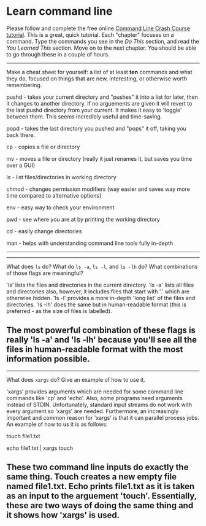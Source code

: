 # Learn command line

Please follow and complete the free online [Command Line Crash Course
tutorial](http://cli.learncodethehardway.org/book/). This is a great,
quick tutorial. Each "chapter" focuses on a command. Type the commands
you see in the _Do This_ section, and read the _You Learned This_
section. Move on to the next chapter. You should be able to go through
these in a couple of hours.


---

Make a cheat sheet for yourself: a list of at least **ten** commands and what they do, focused on things that are new, interesting, or otherwise worth remembering.

pushd - takes your current directory and "pushes" it into a list for later, then it changes to another directory. If no arguements are given it will revert to the last pushd directory from your current.  It makes it easy to 'toggle' between them.  This seems incredibly useful and time-saving.

popd - takes the last directory you pushed and "pops" it off, taking you back there.

cp - copies a file or directory

mv - moves a file or directory (really it just renames it, but saves you time over a GUI)

ls - list files/directories in working directory

chmod - changes permission modifiers (way easier and saves way more time compared to alternative options)

env - easy way to check your environment

pwd - see where you are at by printing the working directory

cd - easily change directories

man - helps with understanding command line tools fully in-depth

---


---

What does `ls` do? What do `ls -a`, `ls -l`, and `ls -lh` do? What combinations of those flags are meaningful?

'ls' lists the files and directories in the current directory.  'ls -a' lists all files and directories also, however, it includes files that start with '.' which are otherwise hidden.  'ls -l' provides a more in-depth 'long list' of the files and directories.  'ls -lh' does the same but in human-readable format (this is preferred - as the size of files is labelled).

The most powerful combination of these flags is really 'ls -a' and 'ls -lh' because you'll see all the files in human-readable format with the most information possible.
---


---

What does `xargs` do? Give an example of how to use it.

'xargs' provides arguments which are needed for some command line commands like 'cp' and 'echo'.  Also, some programs need arguments instead of STDIN.  Unfortunately, standard input streams do not work with every argument so 'xargs' are needed.  Furthermore, an increasingly important and common reason for 'xargs' is that it can parallel process jobs.  An example of how to us it is as follows:

touch file1.txt

echo file1.txt | xargs touch

These two command line inputs do exactly the same thing.  Touch creates a new empty file named file1.txt.  Echo prints file1.txt as it is taken as an input to the arguement 'touch'.  Essentially, these are two ways of doing the same thing and it shows how 'xargs' is used.
---

